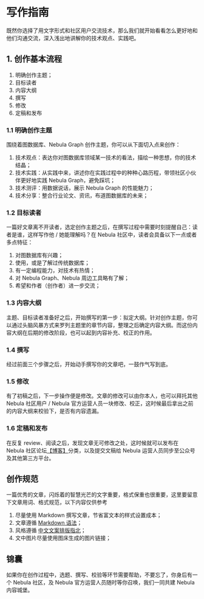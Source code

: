 # 写作指南

既然你选择了用文字形式和社区用户交流技术，那么我们就开始看看怎么更好地和他们沟通交流，深入浅出地讲解你的技术观点、实践吧。

## 1. 创作基本流程

1. 明确创作主题；
2. 目标读者
3. 内容大纲
4. 撰写
5. 修改
6. 定稿和发布

### 1.1 明确创作主题

围绕着图数据库、Nebula Graph 创作主题，你可以从下面切入点来创作：

1. 技术观点：表达你对图数据库领域某一技术的看法，描绘一种思想，你的技术结晶；
2. 技术实践：从实践中来，讲述你在实践过程中的种种心路历程，带领社区小伙伴更好地实践 Nebula Graph，避免踩坑；
3. 技术测评：用数据说话，展示 Nebula Graph 的性能魅力；
4. 技术分享：整合行业论文、资讯，布道图数据库的未来；

### 1.2 目标读者

一篇好文章离不开读者，选定创作主题之后，在撰写过程中需要时刻提醒自己：读者是谁，这样写作他 / 她能理解吗？在 Nebula 社区中，读者会具备以下一点或者多点特征：

1. 对图数据库有兴趣；
2. 使用，或是了解过传统数据库；
3. 有一定编程能力，对技术有热情；
4. 对 Nebula Graph、Nebula 周边工具略有了解；
5. 希望和作者（创作者）进一步交流；

### 1.3 内容大纲

主题、目标读者准备好之后，开始撰写的第一步：拟定大纲。针对创作主题，你可以通过头脑风暴方式来罗列主题里的章节内容，整理之后确定内容大纲。而这份内容大纲在后期的修改阶段，也可以起到内容补充、校正的作用。

### 1.4 撰写

经过前面三个步骤之后，开始动手撰写你的文章吧，一鼓作气写到底。

### 1.5 修改

有了初稿之后，下一步操作便是修改。文章的修改可以由你本人，也可以拜托其他 Nebula 社区用户 / Nebula 官方运营人员一块修改、校正，这时候最后拿出之前的内容大纲来校验下，是否有内容遗漏。

### 1.6 定稿和发布

在反复 review、阅读之后，发现文章无可修改之处，这时候就可以发布在 Nebula 社区论坛[【博客】](https://discuss.nebula-graph.com.cn/c/blog/8)分类，以及提交文稿给 Nebula 运营人员同步至公众号及其他第三方平台。

## 创作规范

一篇优秀的文章，闪烁着的智慧光芒的文字重要，格式保重也很重要，这里要留意下文章用词、格式规范，以下内容仅供参考

1. 尽量使用 Markdown 撰写文章，节省富文本的样式设置成本；
2. 文章遵循 [Markdown 语法](https://github.com/younghz/Markdown)；
3. 风格遵循 [中文文案排版指北](https://github.com/sparanoid/chinese-copywriting-guidelines)；
4. 文中图片尽量使用图床生成的图片链接；

## 锦囊

如果你在创作过程中，选题、撰写、校验等环节需要帮助，不要忘了，你身后有一个 Nebula 社区，及 Nebula 官方运营人员随时等你召唤，我们一同共建 Nebula 内容城堡。

